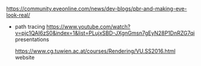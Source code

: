 https://community.eveonline.com/news/dev-blogs/pbr-and-making-eve-look-real/

* path tracing
	https://www.youtube.com/watch?v=pjc1QAI6zS0&index=1&list=PLujxSBD-JXgnGmsn7gEyN28P1DnRZG7qi
		presentations

	https://www.cg.tuwien.ac.at/courses/Rendering/VU.SS2016.html
		website

